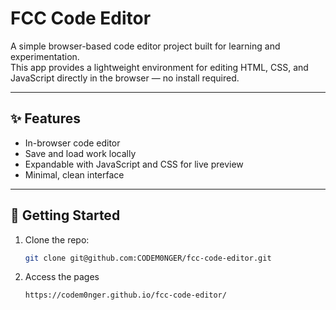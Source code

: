 # FCC Code Editor

A simple browser-based code editor project built for learning and experimentation.  
This app provides a lightweight environment for editing HTML, CSS, and JavaScript directly in the browser — no install required.

---

## ✨ Features
- In-browser code editor
- Save and load work locally
- Expandable with JavaScript and CSS for live preview
- Minimal, clean interface

---

## 🚀 Getting Started
1. Clone the repo:
   ```bash
   git clone git@github.com:CODEM0NGER/fcc-code-editor.git
2. Access the pages
   ```bash
   https://codem0nger.github.io/fcc-code-editor/